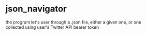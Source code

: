 # json_navigator
the program let's user through a .json file, either a given one, or one collected using user's Twitter API bearer token
